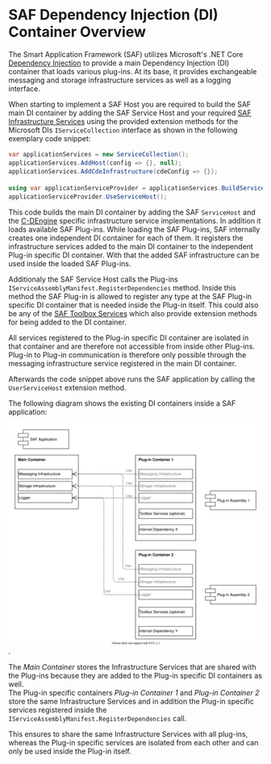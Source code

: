 # SAF Dependency Injection (DI) Container Overview

The Smart Application Framework (SAF) utilizes Microsoft's .NET Core [Dependency Injection](https://docs.microsoft.com/aspnet/core/fundamentals/dependency-injection) to provide a main Dependency Injection (DI) container that loads various plug-ins. At its base, it provides exchangeable messaging and storage infrastructure services as well as a logging interface.

When starting to implement a SAF Host you are required to build the SAF main DI container by adding the SAF Service Host and your required [SAF Infrastructure Services](./infrastructureAndToolboxServices.md#saf-infrastructure-services) using the provided extension methods for the Microsoft DIs `IServiceCollection` interface as shown in the following exemplary code snippet:

```csharp
var applicationServices = new ServiceCollection();
applicationServices.AddHost(config => {}, null);
applicationServices.AddCdeInfrastructure(cdeConfig => {});

using var applicationServiceProvider = applicationServices.BuildServiceProvider();
applicationServiceProvider.UseServiceHost();
```

This code builds the main DI container by adding the SAF `ServiceHost` and the [C-DEngine](https://github.com/TRUMPF-IoT/C-DEngine) specific infrastructure service implementations. In addition it loads available SAF Plug-ins. While loading the SAF Plug-ins, SAF internally creates one independent DI container for each of them. It registers the infrastructure services added to the main DI container to the independent Plug-in specific DI container. With that the added SAF infrastructure can be used inside the loaded SAF Plug-ins.

Additionaly the SAF Service Host calls the Plug-ins `IServiceAssemblyManifest.RegisterDependencies` method. Inside this method the SAF Plug-in is allowed to register any type at the SAF Plug-in specific DI container that is needed inside the Plug-in itself. This could also be any of the [SAF Toolbox Services](./infrastructureAndToolboxServices.md#saf-toolbox-services) which also provide extension methods for being added to the DI container.

All services registered to the Plug-in specific DI container are isolated in that container and are therefore not accessible from inside other Plug-ins. Plug-in to Plug-in communication is therefore only possible through the messaging infrastructure service registered in the main DI container.

Afterwards the code snippet above runs the SAF application by calling the `UserServiceHost` extension method.

The following diagram shows the existing DI containers inside a SAF application:

![SAF DI Container Overview](./diagrams/saf-di-container-overview.svg).

The *Main Container* stores the Infrastructure Services that are shared with the Plug-ins because they are added to the Plug-in specific DI containers as well.  
The Plug-in specific containers *Plug-in Container 1* and *Plug-in Container 2* store the same Infrastructure Services and in addition the Plug-in specific services registered inside the `IServiceAssemblyManifest.RegisterDependencies` call.

This ensures to share the same Infrastructure Services with all plug-ins, whereas the Plug-in specific services are isolated from each other and can only be used inside the Plug-in itself.